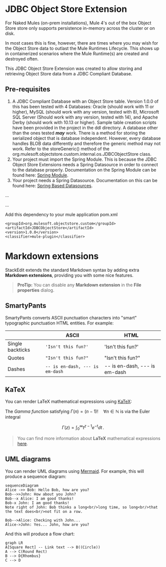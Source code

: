 
# JDBC Object Store Extension

For Naked Mules (on-prem installations), Mule 4's out of the box Object Store store only supports persistence in-memory across the cluster or on disk. 

In most cases this is fine, however, there are times where you may wish for the Object Store data to outlast the Mule Runtimes Lifecycle.  This shows up in containerized scenarios where the Mule Runtime(s) are created and destroyed often.

This JDBC Object Store Extension was created to allow storing and retrieving Object Store data from a JDBC Compliant Database.

## Pre-requisites

 1. A JDBC Compliant Database with an Object Store table.  Version 1.0.0 of this has been tested with 4 Databases:  Oracle (should work with 11 or higher), MySQL (should work with any version, tested with 8), Microsoft SQL Server (Should work with any version, tested with 14), and Apache Derby (should work with 10.13 or higher).  Sample table creation scripts have been provided in the project in the ddl directory.  A database other than the ones tested ***may*** work.  There is a method for storing the serialized object that is database independent.  However, every database handles BLOB data differently and therefore the generic method may not work.  Refer to the storeGeneric() method of the org.mulesoft.objectstore.custom.internal.os.JDBCObjectStore class.
 2. Your project must import the Spring Module.  This is because the JDBC Object Store Extensions needs a Spring Datasource in order to connect to the database properly.  Documentation on the Spring Module can be found here:  [Spring Module](https://docs.mulesoft.com/spring-module/1.3/).
 3. Your project needs a Spring Datasource.  Documentation on this can be found here: [Spring Based Datasources](https://help.mulesoft.com/s/article/Spring-based-datasources).

...


...


Add this dependency to your mule application pom.xml

```
<groupId>org.mulesoft.objectstore.custom</groupId>
<artifactId>JDBCObjectStore</artifactId>
<version>1.0.0</version>
<classifier>mule-plugin</classifier>
```

# Markdown extensions

StackEdit extends the standard Markdown syntax by adding extra **Markdown extensions**, providing you with some nice features.

> **ProTip:** You can disable any **Markdown extension** in the **File properties** dialog.


## SmartyPants

SmartyPants converts ASCII punctuation characters into "smart" typographic punctuation HTML entities. For example:

|                |ASCII                          |HTML                         |
|----------------|-------------------------------|-----------------------------|
|Single backticks|`'Isn't this fun?'`            |'Isn't this fun?'            |
|Quotes          |`"Isn't this fun?"`            |"Isn't this fun?"            |
|Dashes          |`-- is en-dash, --- is em-dash`|-- is en-dash, --- is em-dash|


## KaTeX

You can render LaTeX mathematical expressions using [KaTeX](https://khan.github.io/KaTeX/):

The *Gamma function* satisfying $\Gamma(n) = (n-1)!\quad\forall n\in\mathbb N$ is via the Euler integral

$$
\Gamma(z) = \int_0^\infty t^{z-1}e^{-t}dt\,.
$$

> You can find more information about **LaTeX** mathematical expressions [here](http://meta.math.stackexchange.com/questions/5020/mathjax-basic-tutorial-and-quick-reference).


## UML diagrams

You can render UML diagrams using [Mermaid](https://mermaidjs.github.io/). For example, this will produce a sequence diagram:

```mermaid
sequenceDiagram
Alice ->> Bob: Hello Bob, how are you?
Bob-->>John: How about you John?
Bob--x Alice: I am good thanks!
Bob-x John: I am good thanks!
Note right of John: Bob thinks a long<br/>long time, so long<br/>that the text does<br/>not fit on a row.

Bob-->Alice: Checking with John...
Alice->John: Yes... John, how are you?
```

And this will produce a flow chart:

```mermaid
graph LR
A[Square Rect] -- Link text --> B((Circle))
A --> C(Round Rect)
B --> D{Rhombus}
C --> D
```